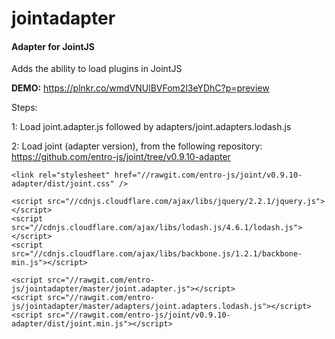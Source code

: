 # jointadapter

#### Adapter for JointJS

Adds the ability to load plugins in JointJS

<b>DEMO:</b> https://plnkr.co/wmdVNUlBVFom2l3eYDhC?p=preview

Steps:

1: Load joint.adapter.js followed by adapters/joint.adapters.lodash.js

2: Load joint (adapter version), from the following repository: https://github.com/entro-js/joint/tree/v0.9.10-adapter

    <link rel="stylesheet" href="//rawgit.com/entro-js/joint/v0.9.10-adapter/dist/joint.css" />
    
    <script src="//cdnjs.cloudflare.com/ajax/libs/jquery/2.2.1/jquery.js"></script>
    <script src="//cdnjs.cloudflare.com/ajax/libs/lodash.js/4.6.1/lodash.js"></script>
    <script src="//cdnjs.cloudflare.com/ajax/libs/backbone.js/1.2.1/backbone-min.js"></script>
    
    <script src="//rawgit.com/entro-js/jointadapter/master/joint.adapter.js"></script>
    <script src="//rawgit.com/entro-js/jointadapter/master/adapters/joint.adapters.lodash.js"></script>
    <script src="//rawgit.com/entro-js/joint/v0.9.10-adapter/dist/joint.min.js"></script>
  


